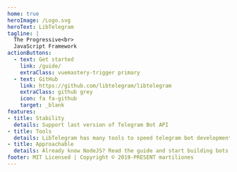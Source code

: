 ```yaml
---
home: true
heroImage: /Logo.svg
heroText: LibTelegram
tagline: |
  The Progressive<br>
  JavaScript Framework
actionButtons:
  - text: Get started
    link: /guide/
    extraClass: vuemastery-trigger primary
  - text: GitHub
    link: https://github.com/libtelegram/libtelegram
    extraClass: github grey
    icon: fa fa-github
    target: _blank
features:
- title: Stability
  details: Support last version of Telegram Bot API
- title: Tools
  details: LibTelegram has many tools to speed telegram bot development
- title: Approachable
  details: Already know NodeJS? Read the guide and start building bots in no time!
footer: MIT Licensed | Copyright © 2019-PRESENT martiliones
---
```

